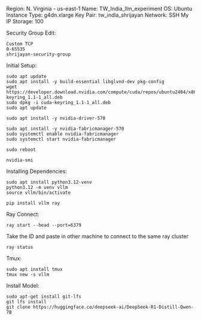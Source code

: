 Region: N. Virginia - us-east-1
Name: TW_India_llm_experiment
OS: Ubuntu
Instance Type: g4dn.xlarge
Key Pair: tw_india_shrijayan
Network: SSH My IP
Storage: 100

Security Group Edit: 
```
Custom TCP
0-65535
shrijayan-security-group
```

Initial Setup:
```
sudo apt update
sudo apt install -y build-essential libglvnd-dev pkg-config
wget https://developer.download.nvidia.com/compute/cuda/repos/ubuntu2404/x86_64/cuda-keyring_1.1-1_all.deb
sudo dpkg -i cuda-keyring_1.1-1_all.deb
sudo apt update

sudo apt install -y nvidia-driver-570

sudo apt install -y nvidia-fabricmanager-570
sudo systemctl enable nvidia-fabricmanager
sudo systemctl start nvidia-fabricmanager

sudo reboot

nvidia-smi

```

Installing Dependencies:
```
sudo apt install python3.12-venv
python3.12 -m venv vllm
source vllm/bin/activate

pip install vllm ray
```

Ray Connect:
```
ray start --head --port=6379
```
Take the ID and paste in other machine to connect to the same ray cluster

```
ray status
```

Tmux:
```
sudo apt install tmux
tmux new -s vllm
```

Install Model:
```
sudo apt-get install git-lfs
git lfs install
git clone https://huggingface.co/deepseek-ai/DeepSeek-R1-Distill-Qwen-7B
```

